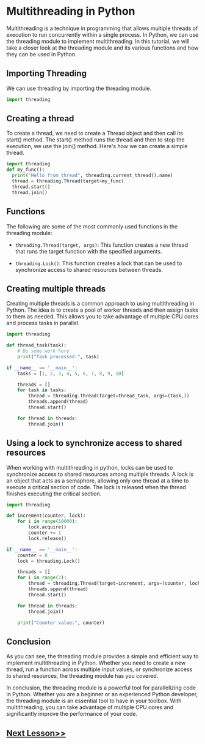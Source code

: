 # Multithreading in Python

Multithreading is a technique in programming that allows multiple threads of execution to run concurrently within a single process. In Python, we can use the threading module to implement multithreading. In this tutorial, we will take a closer look at the threading module and its various functions and how they can be used in Python.

## Importing Threading
We can use threading by importing the threading module.

```python
import threading
```

## Creating a thread
To create a thread, we need to create a Thread object and then call its start() method. The start() method runs the thread and then to stop the execution, we use the join() method. Here's how we can create a simple thread.

```python
import threading
def my_func():
  print("Hello from thread", threading.current_thread().name)
  thread = threading.Thread(target=my_func)
  thread.start()
  thread.join()
```
## Functions
The following are some of the most commonly used functions in the threading module:

- `threading.Thread(target, args)`: This function creates a new thread that runs the target function with the specified arguments.

- `threading.Lock()`: This function creates a lock that can be used to synchronize access to shared resources between threads.

## Creating multiple threads
Creating multiple threads is a common approach to using multithreading in Python. The idea is to create a pool of worker threads and then assign tasks to them as needed. This allows you to take advantage of multiple CPU cores and process tasks in parallel.

```python
import threading

def thread_task(task):
    # Do some work here
    print("Task processed:", task)

if __name__ == '__main__':
    tasks = [1, 2, 3, 4, 5, 6, 7, 8, 9, 10]

    threads = []
    for task in tasks:
        thread = threading.Thread(target=thread_task, args=(task,))
        threads.append(thread)
        thread.start()

    for thread in threads:
        thread.join()
```

## Using a lock to synchronize access to shared resources
When working with multithreading in python, locks can be used to synchronize access to shared resources among multiple threads. A lock is an object that acts as a semaphore, allowing only one thread at a time to execute a critical section of code. The lock is released when the thread finishes executing the critical section.

```python
import threading

def increment(counter, lock):
    for i in range(10000):
        lock.acquire()
        counter += 1
        lock.release()

if __name__ == '__main__':
    counter = 0
    lock = threading.Lock()

    threads = []
    for i in range(2):
        thread = threading.Thread(target=increment, args=(counter, lock))
        threads.append(thread)
        thread.start()

    for thread in threads:
        thread.join()

    print("Counter value:", counter)
```

## Conclusion
As you can see, the threading module provides a simple and efficient way to implement multithreading in Python. Whether you need to create a new thread, run a function across multiple input values, or synchronize access to shared resources, the threading module has you covered.

In conclusion, the threading module is a powerful tool for parallelizing code in Python. Whether you are a beginner or an experienced Python developer, the threading module is an essential tool to have in your toolbox. With multithreading, you can take advantage of multiple CPU cores and significantly improve the performance of your code.
## [Next Lesson>>](https://github.com/Harshita1303/Python-CodewithHarry/blob/main/98-Day-98-MultiProcessing-in-Python/.tutorial/01-MultiProcessing.md)
